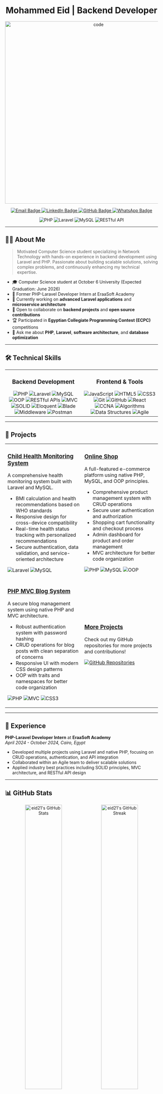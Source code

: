 <h1 align="center">Mohammed Eid | Backend Developer</h1>

<p align="center">
  <img src="https://github.com/user-attachments/assets/f47b8871-595f-43f8-a0cf-74679fd2757a" alt="code" width="600"/>
</p>

<p align="center">
  <a href="mailto:dev.eid.work@gmail.com">
    <img src="https://img.shields.io/badge/Email-dev.eid.work@gmail.com-D14836?style=for-the-badge&logo=gmail&logoColor=white" alt="Email Badge"/>
  </a>
  <a href="https://www.linkedin.com/in/dev-eid">
    <img src="https://img.shields.io/badge/LinkedIn-Mohammed_Eid-0077B5?style=for-the-badge&logo=linkedin&logoColor=white" alt="LinkedIn Badge"/>
  </a>
  <a href="https://github.com/eid21">
    <img src="https://img.shields.io/badge/GitHub-eid21-181717?style=for-the-badge&logo=github&logoColor=white" alt="GitHub Badge"/>
  </a>
  <a href="https://wa.me/201095173646">
    <img src="https://img.shields.io/badge/WhatsApp-25D366?style=for-the-badge&logo=whatsapp&logoColor=white" alt="WhatsApp Badge"/>
  </a>
</p>

<div align="center">
  
  ![PHP](https://img.shields.io/badge/PHP-777BB4?style=for-the-badge&logo=php&logoColor=white)
  ![Laravel](https://img.shields.io/badge/Laravel-FF2D20?style=for-the-badge&logo=laravel&logoColor=white)
  ![MySQL](https://img.shields.io/badge/MySQL-4479A1?style=for-the-badge&logo=mysql&logoColor=white)
  ![RESTful API](https://img.shields.io/badge/RESTful_API-009688?style=for-the-badge&logo=fastapi&logoColor=white)
  
</div>

---

## 👨‍💻 About Me

> Motivated Computer Science student specializing in Network Technology with hands-on experience in backend development using Laravel and PHP. Passionate about building scalable solutions, solving complex problems, and continuously enhancing my technical expertise.

- 🎓 Computer Science student at October 6 University (Expected Graduation: June 2026)
- 💼 Former PHP-Laravel Developer Intern at EraaSoft Academy
- 🔭 Currently working on **advanced Laravel applications** and **microservice architecture**
- 👯 Open to collaborate on **backend projects** and **open source contributions**
- 🏆 Participated in **Egyptian Collegiate Programming Contest (ECPC)** competitions
- 💬 Ask me about **PHP**, **Laravel**, **software architecture**, and **database optimization**

---

## 🛠️ Technical Skills

<table>
  <tr>
    <td valign="top" width="50%">
      <h3 align="center">Backend Development</h3>
      <div align="center">
        <img src="https://img.shields.io/badge/PHP-777BB4?style=for-the-badge&logo=php&logoColor=white" alt="PHP" />
        <img src="https://img.shields.io/badge/Laravel-FF2D20?style=for-the-badge&logo=laravel&logoColor=white" alt="Laravel" />
        <img src="https://img.shields.io/badge/MySQL-4479A1?style=for-the-badge&logo=mysql&logoColor=white" alt="MySQL" />
        <img src="https://img.shields.io/badge/OOP-007396?style=for-the-badge&logo=java&logoColor=white" alt="OOP" />
        <img src="https://img.shields.io/badge/RESTful_APIs-009688?style=for-the-badge&logo=fastapi&logoColor=white" alt="RESTful APIs" />
        <img src="https://img.shields.io/badge/MVC-5C2D91?style=for-the-badge&logo=dotnet&logoColor=white" alt="MVC" />
        <img src="https://img.shields.io/badge/SOLID-0078D7?style=for-the-badge&logo=solid&logoColor=white" alt="SOLID" />
        <img src="https://img.shields.io/badge/Eloquent-FF2D20?style=for-the-badge&logo=laravel&logoColor=white" alt="Eloquent" />
        <img src="https://img.shields.io/badge/Blade-FF2D20?style=for-the-badge&logo=laravel&logoColor=white" alt="Blade" />
        <img src="https://img.shields.io/badge/Middleware-FF2D20?style=for-the-badge&logo=laravel&logoColor=white" alt="Middleware" />
        <img src="https://img.shields.io/badge/Postman-FF6C37?style=for-the-badge&logo=postman&logoColor=white" alt="Postman" />
      </div>
    </td>
    <td valign="top" width="50%">
      <h3 align="center">Frontend & Tools</h3>
      <div align="center">
        <img src="https://img.shields.io/badge/JavaScript-F7DF1E?style=for-the-badge&logo=javascript&logoColor=black" alt="JavaScript" />
        <img src="https://img.shields.io/badge/HTML5-E34F26?style=for-the-badge&logo=html5&logoColor=white" alt="HTML5" />
        <img src="https://img.shields.io/badge/CSS3-1572B6?style=for-the-badge&logo=css3&logoColor=white" alt="CSS3" />
        <img src="https://img.shields.io/badge/Git-F05032?style=for-the-badge&logo=git&logoColor=white" alt="Git" />
        <img src="https://img.shields.io/badge/GitHub-181717?style=for-the-badge&logo=github&logoColor=white" alt="GitHub" />
        <img src="https://img.shields.io/badge/React-61DAFB?style=for-the-badge&logo=react&logoColor=black" alt="React" />
        <img src="https://img.shields.io/badge/CCNA-1BA0D7?style=for-the-badge&logo=cisco&logoColor=white" alt="CCNA" />
        <img src="https://img.shields.io/badge/Algorithms-00599C?style=for-the-badge&logo=c%2B%2B&logoColor=white" alt="Algorithms" />
        <img src="https://img.shields.io/badge/Data_Structures-00599C?style=for-the-badge&logo=c%2B%2B&logoColor=white" alt="Data Structures" />
        <img src="https://img.shields.io/badge/Agile-0052CC?style=for-the-badge&logo=jira&logoColor=white" alt="Agile" />
      </div>
    </td>
  </tr>
</table>

---

## 🚀 Projects

<table>
  <tr>
    <td>
      <h3><a href="https://github.com/eid21/Child-Health-Monitoring-System">Child Health Monitoring System</a></h3>
      <p>A comprehensive health monitoring system built with Laravel and MySQL.</p>
      <ul>
        <li>BMI calculation and health recommendations based on WHO standards</li>
        <li>Responsive design for cross-device compatibility</li>
        <li>Real-time health status tracking with personalized recommendations</li>
        <li>Secure authentication, data validation, and service-oriented architecture</li>
      </ul>
      <p>
        <img src="https://img.shields.io/badge/Laravel-FF2D20?style=flat-square&logo=laravel&logoColor=white" alt="Laravel" />
        <img src="https://img.shields.io/badge/MySQL-4479A1?style=flat-square&logo=mysql&logoColor=white" alt="MySQL" />
      </p>
    </td>
    <td>
      <h3><a href="https://github.com/eid21/online-shop-php">Online Shop</a></h3>
      <p>A full-featured e-commerce platform using native PHP, MySQL, and OOP principles.</p>
      <ul>
        <li>Comprehensive product management system with CRUD operations</li>
        <li>Secure user authentication and authorization</li>
        <li>Shopping cart functionality and checkout process</li>
        <li>Admin dashboard for product and order management</li>
        <li>MVC architecture for better code organization</li>
      </ul>
      <p>
        <img src="https://img.shields.io/badge/PHP-777BB4?style=flat-square&logo=php&logoColor=white" alt="PHP" />
        <img src="https://img.shields.io/badge/MySQL-4479A1?style=flat-square&logo=mysql&logoColor=white" alt="MySQL" />
        <img src="https://img.shields.io/badge/OOP-007396?style=flat-square&logo=java&logoColor=white" alt="OOP" />
      </p>
    </td>
  </tr>
  <tr>
    <td>
      <h3><a href="https://github.com/eid21/php-mvc-blog">PHP MVC Blog System</a></h3>
      <p>A secure blog management system using native PHP and MVC architecture.</p>
      <ul>
        <li>Robust authentication system with password hashing</li>
        <li>CRUD operations for blog posts with clean separation of concerns</li>
        <li>Responsive UI with modern CSS design patterns</li>
        <li>OOP with traits and namespaces for better code organization</li>
      </ul>
      <p>
        <img src="https://img.shields.io/badge/PHP-777BB4?style=flat-square&logo=php&logoColor=white" alt="PHP" />
        <img src="https://img.shields.io/badge/MVC-5C2D91?style=flat-square&logo=dotnet&logoColor=white" alt="MVC" />
        <img src="https://img.shields.io/badge/CSS3-1572B6?style=flat-square&logo=css3&logoColor=white" alt="CSS3" />
      </p>
    </td>
    <td>
      <h3><a href="https://github.com/eid21">More Projects</a></h3>
      <p>Check out my GitHub repositories for more projects and contributions!</p>
      <p>
        <a href="https://github.com/eid21?tab=repositories">
          <img src="https://img.shields.io/badge/View_All_Repositories-181717?style=for-the-badge&logo=github&logoColor=white" alt="GitHub Repositories" />
        </a>
      </p>
    </td>
  </tr>
</table>

---

## 💼 Experience

**PHP-Laravel Developer Intern** at **EraaSoft Academy**  
*April 2024 - October 2024, Cairo, Egypt*

- Developed multiple projects using Laravel and native PHP, focusing on CRUD operations, authentication, and API integration
- Collaborated within an Agile team to deliver scalable solutions
- Applied industry best practices including SOLID principles, MVC architecture, and RESTful API design

---

## 📊 GitHub Stats

<div align="center">
  <img width="49%" src="https://github-readme-stats.vercel.app/api?username=eid21&show_icons=true&theme=tokyonight&hide_border=true" alt="eid21's GitHub Stats" />
  <img width="49%" src="https://github-readme-streak-stats.herokuapp.com/?user=eid21&theme=tokyonight&hide_border=true" alt="eid21's GitHub Streak" />
</div>

<div align="center">
  <img width="42%" src="https://github-readme-stats.vercel.app/api/top-langs/?username=eid21&layout=compact&theme=tokyonight&hide_border=true" alt="eid21's Top Languages" />
</div>

---

## 🌍 Languages

- Arabic: Native
- English: Proficient

---

## 📫 Let's Connect!

<p align="center">
  <i>Passionate about building scalable backend solutions and solving complex problems. Open to new opportunities and collaborations.</i>
</p>

<p align="center">
  <a href="mailto:dev.eid.work@gmail.com">
    <img src="https://img.shields.io/badge/Email_Me-D14836?style=for-the-badge&logo=gmail&logoColor=white" alt="Email" />
  </a>
  <a href="https://www.linkedin.com/in/dev-eid">
    <img src="https://img.shields.io/badge/Connect-0077B5?style=for-the-badge&logo=linkedin&logoColor=white" alt="LinkedIn" />
  </a>
  <a href="https://wa.me/201095173646">
    <img src="https://img.shields.io/badge/WhatsApp-25D366?style=for-the-badge&logo=whatsapp&logoColor=white" alt="WhatsApp" />
  </a>
  <a href="https://github.com/eid21?tab=repositories">
    <img src="https://img.shields.io/badge/View_Repositories-181717?style=for-the-badge&logo=github&logoColor=white" alt="Repositories" />
  </a>
</p>
